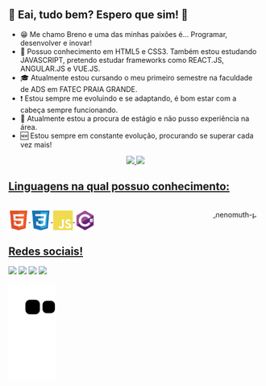 ## 👋 Eai, tudo bem? Espero que sim! 👋

- 😁 Me chamo Breno e uma das minhas paixões é... Programar, desenvolver e inovar!
- 🧠 Possuo conhecimento em HTML5 e CSS3. Também estou estudando JAVASCRIPT, pretendo estudar frameworks como REACT.JS, ANGULAR.JS e VUE.JS.
- 🎓 Atualmente estou cursando o meu primeiro semestre na faculdade de ADS em FATEC PRAIA GRANDE.
-  ❗ Estou sempre me evoluindo e se adaptando, é bom estar com a cabeça sempre funcionando.
- 👔 Atualmente estou a procura de estágio e não pusso experiência na área.
- 🆕 Estou sempre em constante evolução, procurando se superar cada vez mais!

<div align="center">
  <a href="https://github.com/nenomuth">
  <img height="160em" src="https://github-readme-stats.vercel.app/api?username=nenomuth&show_icons=true&theme=synthwave&include_all_commits=true&count_private=true"/>
  <img height="150em" src="https://github-readme-stats.vercel.app/api/top-langs/?username=nenomuth&layout=compact&langs_count=7&theme=synthwave"/>
</div>

## Linguagens na qual possuo conhecimento:
<div style="display: inline_block"><br>
  <img align="center" alt="nenomuth-HTML" height="40" width="40" src="https://raw.githubusercontent.com/devicons/devicon/master/icons/html5/html5-original.svg">
  <img align="center" alt="nenomuth-CSS" height="40" width="40" src="https://raw.githubusercontent.com/devicons/devicon/master/icons/css3/css3-original.svg">
  <img align="center" alt="nenomuth-JS" height="40" width="40" src="https://raw.githubusercontent.com/devicons/devicon/master/icons/javascript/javascript-plain.svg">
  <img align="center" alt="nenomuth-CSHARP" height="40" width="40" src="https://raw.githubusercontent.com/devicons/devicon/master/icons/csharp/csharp-original.svg">
  <img align="right" alt="nenomuth-pic" height="200" style="border-radius:40px;" src="https://cdn.discordapp.com/attachments/882833839133716490/896084442299392100/unknown.png?width=700&height=700">
</div>

## Redes sociais!
  <div> 
  <a href="https://www.facebook.com/breno.muth/" target="_blank"><img src="https://img.shields.io/badge/Facebook-1877F2?style=for-the-badge&logo=facebook&logoColor=white" target="_blank"></a>
  <a href="https://www.instagram.com/nenomuth/?hl=pt-br" target="_blank"><img src="https://img.shields.io/badge/-Instagram-%23E4405F?style=for-the-badge&logo=instagram&logoColor=white" target="_blank"></a>
 	<a href="https://www.linkedin.com/in/breno-rodrigues-muth-725b98218/" target="_blank"><img src="https://img.shields.io/badge/-LinkedIn-%230077B5?style=for-the-badge&logo=linkedin&logoColor=white" target="_blank"></a>
  <a href = "mailto:souriwise@gmail.com"><img src="https://img.shields.io/badge/-Gmail-%23333?style=for-the-badge&logo=gmail&logoColor=red" target="_blank"></a>
    
![Snake animation](https://github.com/nenomuth/nenomuth/blob/output/github-contribution-grid-snake.svg)
  </div>

